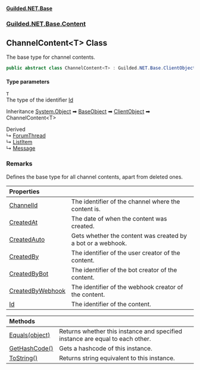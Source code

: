 
#### [Guilded.NET.Base](Guilded_NET_Base 'Guilded_NET_Base')
### [Guilded.NET.Base.Content](Guilded_NET_Base#Guilded_NET_Base_Content 'Guilded.NET.Base.Content')
## ChannelContent&lt;T&gt; Class
The base type for channel contents.  
```csharp
public abstract class ChannelContent<T> : Guilded.NET.Base.ClientObject
```

#### Type parameters
<a name='Guilded_NET_Base_Content_ChannelContent_T__T'></a>
`T`  
The type of the identifier [Id](ChannelContent_T__Id 'Guilded.NET.Base.Content.ChannelContent&lt;T&gt;.Id')
  

Inheritance [System.Object](https://docs.microsoft.com/en-us/dotnet/api/System.Object 'System.Object') &#x27A1; [BaseObject](BaseObject 'Guilded.NET.Base.BaseObject') &#x27A1; [ClientObject](ClientObject 'Guilded.NET.Base.ClientObject') &#x27A1; ChannelContent&lt;T&gt;  

Derived  
&#8627; [ForumThread](ForumThread 'Guilded.NET.Base.Content.ForumThread')  
&#8627; [ListItem](ListItem 'Guilded.NET.Base.Content.ListItem')  
&#8627; [Message](Message 'Guilded.NET.Base.Content.Message')  
### Remarks
Defines the base type for all channel contents, apart from deleted ones.

| Properties | |
| :--- | :--- |
| [ChannelId](ChannelContent_T__ChannelId 'Guilded.NET.Base.Content.ChannelContent&lt;T&gt;.ChannelId') | The identifier of the channel where the content is.<br/> |
| [CreatedAt](ChannelContent_T__CreatedAt 'Guilded.NET.Base.Content.ChannelContent&lt;T&gt;.CreatedAt') | The date of when the content was created.<br/> |
| [CreatedAuto](ChannelContent_T__CreatedAuto 'Guilded.NET.Base.Content.ChannelContent&lt;T&gt;.CreatedAuto') | Gets whether the content was created by a bot or a webhook.<br/> |
| [CreatedBy](ChannelContent_T__CreatedBy 'Guilded.NET.Base.Content.ChannelContent&lt;T&gt;.CreatedBy') | The identifier of the user creator of the content.<br/> |
| [CreatedByBot](ChannelContent_T__CreatedByBot 'Guilded.NET.Base.Content.ChannelContent&lt;T&gt;.CreatedByBot') | The identifier of the bot creator of the content.<br/> |
| [CreatedByWebhook](ChannelContent_T__CreatedByWebhook 'Guilded.NET.Base.Content.ChannelContent&lt;T&gt;.CreatedByWebhook') | The identifier of the webhook creator of the content.<br/> |
| [Id](ChannelContent_T__Id 'Guilded.NET.Base.Content.ChannelContent&lt;T&gt;.Id') | The identifier of the content.<br/> |

| Methods | |
| :--- | :--- |
| [Equals(object)](ChannelContent_T__Equals(object) 'Guilded.NET.Base.Content.ChannelContent&lt;T&gt;.Equals(object)') | Returns whether this instance and specified instance are equal to each other.<br/> |
| [GetHashCode()](ChannelContent_T__GetHashCode() 'Guilded.NET.Base.Content.ChannelContent&lt;T&gt;.GetHashCode()') | Gets a hashcode of this instance.<br/> |
| [ToString()](ChannelContent_T__ToString() 'Guilded.NET.Base.Content.ChannelContent&lt;T&gt;.ToString()') | Returns string equivalent to this instance.<br/> |
